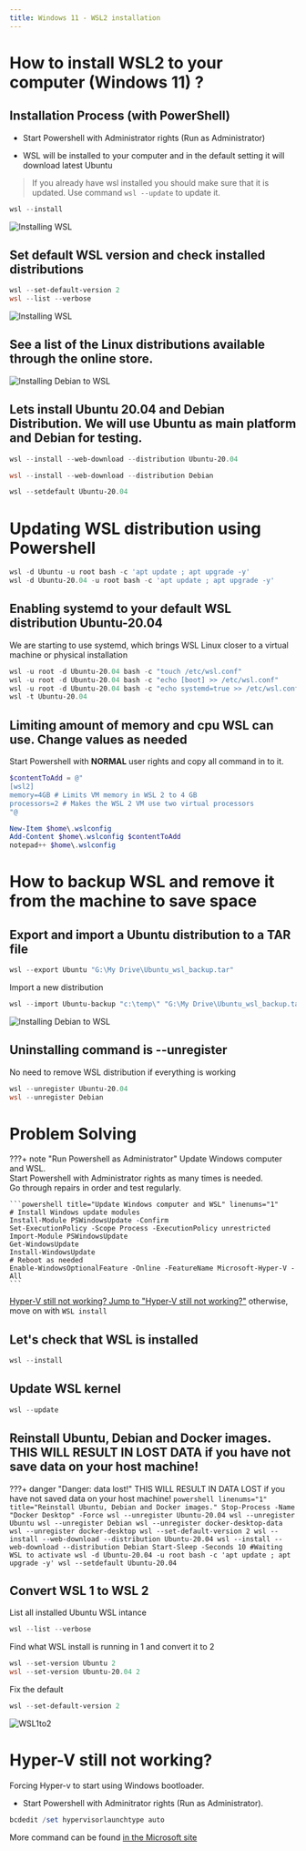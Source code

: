 ```yaml
---
title: Windows 11 - WSL2 installation
---
```

# How to install WSL2 to your computer  (Windows 11) ?

## Installation Process (with PowerShell)
* Start Powershell with Administrator rights (Run as Administrator)

* WSL will be installed to your computer and in the default setting it will download latest Ubuntu
> If you already have wsl installed you should make sure that it is updated. Use command `wsl --update` to update it.

```powershell
wsl --install
```
![Installing WSL](assets/wslupdate.png "WSL --install")


## Set default WSL version and check installed distributions
```powershell linenums="1"
wsl --set-default-version 2
wsl --list --verbose
```
![Installing WSL](assets/WSL_status.png "WSL status")



##  See a list of the Linux distributions available through the online store.


![Installing Debian to WSL](assets/WSL_Debian.png "WSL Debian")


##  Lets install Ubuntu 20.04 and Debian Distribution. We will use Ubuntu as main platform and Debian for testing.
```powershell linenums="1"
wsl --install --web-download --distribution Ubuntu-20.04

wsl --install --web-download --distribution Debian

wsl --setdefault Ubuntu-20.04
```

#  Updating WSL distribution using Powershell

```powershell linenums="1"
wsl -d Ubuntu -u root bash -c 'apt update ; apt upgrade -y'
wsl -d Ubuntu-20.04 -u root bash -c 'apt update ; apt upgrade -y'
```


## Enabling systemd to your default WSL distribution Ubuntu-20.04
We are starting to use systemd, which brings WSL Linux closer to a virtual machine or physical installation

```powershell linenums="1"
wsl -u root -d Ubuntu-20.04 bash -c "touch /etc/wsl.conf"
wsl -u root -d Ubuntu-20.04 bash -c "echo [boot] >> /etc/wsl.conf" 
wsl -u root -d Ubuntu-20.04 bash -c "echo systemd=true >> /etc/wsl.conf" 
wsl -t Ubuntu-20.04
```
## Limiting amount of memory and cpu WSL can use. Change values as needed
Start Powershell with **NORMAL** user rights and copy all command in to it. 

```powershell linenums="1"
$contentToAdd = @"
[wsl2]
memory=4GB # Limits VM memory in WSL 2 to 4 GB
processors=2 # Makes the WSL 2 VM use two virtual processors
"@

New-Item $home\.wslconfig
Add-Content $home\.wslconfig $contentToAdd
notepad++ $home\.wslconfig 
```

# How to backup WSL and remove it from the machine to save space

## Export and import a Ubuntu distribution to a TAR file

```powershell
wsl --export Ubuntu "G:\My Drive\Ubuntu_wsl_backup.tar"
```

Import a new distribution

```powershell
wsl --import Ubuntu-backup "c:\temp\" "G:\My Drive\Ubuntu_wsl_backup.tar"

```

![Installing Debian to WSL](assets/WSL_export_inport.png "WSL Debian")


## Uninstalling command is --unregister
No need to remove WSL distribution if everything is working

```powershell linenums="1"
wsl --unregister Ubuntu-20.04
wsl --unregister Debian
```

# Problem Solving

???+ note "Run Powershell as Administrator"
    Update Windows computer and WSL.  
    Start Powershell with Administrator rights as many times is needed.  
    Go through repairs in order and test regularly.

    ```powershell title="Update Windows computer and WSL" linenums="1"
    # Install Windows update modules
    Install-Module PSWindowsUpdate -Confirm
    Set-ExecutionPolicy -Scope Process -ExecutionPolicy unrestricted
    Import-Module PSWindowsUpdate
    Get-WindowsUpdate
    Install-WindowsUpdate
    # Reboot as needed 
    Enable-WindowsOptionalFeature -Online -FeatureName Microsoft-Hyper-V -All
    ```

[Hyper-V still not working? Jump to "Hyper-V still not working?"](#hyper-v-still-not-working) otherwise, move on with `WSL install`


## Let's check that WSL is installed
```powershell
wsl --install
```

## Update WSL kernel

```powershell
wsl --update
```

## Reinstall Ubuntu, Debian and Docker images. THIS WILL RESULT IN LOST DATA if you have not save data on your host machine!

    
???+ danger "Danger: data lost!"
    THIS WILL RESULT IN DATA LOST if you have not saved data on your host machine!
    ```powershell linenums="1" title="Reinstall Ubuntu, Debian and Docker images."
    Stop-Process -Name "Docker Desktop" -Force
    wsl --unregister Ubuntu-20.04
    wsl --unregister Ubuntu
    wsl --unregister Debian
    wsl --unregister docker-desktop-data
    wsl --unregister docker-desktop
    wsl --set-default-version 2
    wsl --install --web-download --distribution Ubuntu-20.04
    wsl --install --web-download --distribution Debian
    Start-Sleep -Seconds 10 #Waiting WSL to activate
    wsl -d Ubuntu-20.04 -u root bash -c 'apt update ; apt upgrade -y'
    wsl --setdefault Ubuntu-20.04
    ```

## Convert WSL 1 to WSL 2

List all installed Ubuntu WSL intance

```powershell
wsl --list --verbose
```

Find what WSL install is running in 1 and convert it to 2

```powershell
wsl --set-version Ubuntu 2
wsl --set-version Ubuntu-20.04 2
```

Fix the default 
```powershell
wsl --set-default-version 2
```

![WSL1to2](assets/WSL_WSL1to2.png "WSL1to2")


# Hyper-V still not working?

Forcing Hyper-v to start using Windows bootloader. 

* Start Powershell with Adminitrator rights (Run as Administrator).

```powershell
bcdedit /set hypervisorlaunchtype auto
```

More command can be found <a href='https://docs.microsoft.com/en-us/windows/wsl/basic-commands' target='_blank'>in the Microsoft site</a>   